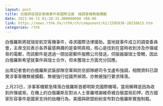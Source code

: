 ```yaml
---
layout: post
title: 白俄將就瑞安客機事件尋國際法援　強調客機無被攔截
date: 2021-06-15 01:28:31.000000000 +08:00
link: https://news.rthk.hk/rthk/ch/component/k2/1595836-20210615.htm
categories: rthk
---
```


白俄羅斯將就瑞安航空客機事件，尋求國際法律援助。當地就事件成立的調查委員會，主席戈拉表示各界最感興趣的是查明真相，核心是找到在當時收到涉及炸彈威脅的電郵，而該郵件是透過一間加密郵件服務公司發送，伺服器屬瑞士管轄，因此白俄羅斯希望就事件與瑞士合作，但未獲瑞士方面充分回應。

出席記者會的白俄羅斯武裝部隊空軍與防空部隊總司令戈盧布強調，相關資料已證實涉事客機無被攔截、無被強行從國界掉頭，亦無被強行要求降落。

上月23日，涉事客機緊急降落白俄羅斯首都明斯克國際機場，當局解釋是因為收到炸彈威脅。在機上的白俄羅斯反對派人士普羅塔謝維奇被白俄當局扣押。西方國家形容事件是國家支持的劫機行為，美國與歐盟紛紛宣布對白俄羅斯實施制裁。
